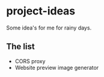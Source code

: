 # project-ideas
Some idea's for me for rainy days.

## The list

- CORS proxy
- Website preview image generator
